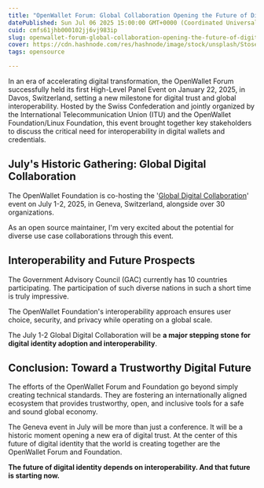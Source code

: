 ```yaml
---
title: "OpenWallet Forum: Global Collaboration Opening the Future of Digital Identity"
datePublished: Sun Jul 06 2025 15:00:00 GMT+0000 (Coordinated Universal Time)
cuid: cmfs61jhb000102jj6vj983ip
slug: openwallet-forum-global-collaboration-opening-the-future-of-digital-identity
cover: https://cdn.hashnode.com/res/hashnode/image/stock/unsplash/StoseOTtSeM/upload/fcde041e306c49aef42edce6dae11757.jpeg
tags: opensource

---
```


In an era of accelerating digital transformation, the OpenWallet Forum successfully held its first High-Level Panel Event on January 22, 2025, in Davos, Switzerland, setting a new milestone for digital trust and global interoperability. Hosted by the Swiss Confederation and jointly organized by the International Telecommunication Union (ITU) and the OpenWallet Foundation/Linux Foundation, this event brought together key stakeholders to discuss the critical need for interoperability in digital wallets and credentials.

## July's Historic Gathering: Global Digital Collaboration

The OpenWallet Foundation is co-hosting the '[Global Digital Collaboration](https://globaldigitalcollaboration.org/)' event on July 1-2, 2025, in Geneva, Switzerland, alongside over 30 organizations.

As an open source maintainer, I'm very excited about the potential for diverse use case collaborations through this event.

## Interoperability and Future Prospects

The Government Advisory Council (GAC) currently has 10 countries participating. The participation of such diverse nations in such a short time is truly impressive.

The OpenWallet Foundation's interoperability approach ensures user choice, security, and privacy while operating on a global scale.

The July 1-2 Global Digital Collaboration will be **a major stepping stone for digital identity adoption and interoperability**.

## Conclusion: Toward a Trustworthy Digital Future

The efforts of the OpenWallet Forum and Foundation go beyond simply creating technical standards. They are fostering an internationally aligned ecosystem that provides trustworthy, open, and inclusive tools for a safe and sound global economy.

The Geneva event in July will be more than just a conference. It will be a historic moment opening a new era of digital trust. At the center of this future of digital identity that the world is creating together are the OpenWallet Forum and Foundation.

**The future of digital identity depends on interoperability. And that future is starting now.**